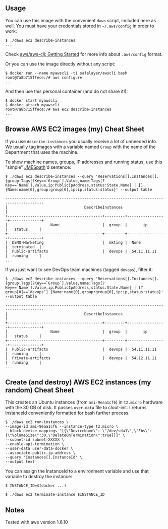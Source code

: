 Usage
-----

You can use this image with the convenient `daws` script, included here as well. You must have your credentials stored in `~/.aws/config` in order to work:

```
$ ./daws ec2 describe-instances
...
```

Check [aws/aws-cli: Getting Started](https://github.com/aws/aws-cli#getting-started) for more info about `.aws/config` format.

Or you can use the image directly without any script:

```
$ docker run --name myawscli -ti safelayer/awscli bash
root@7a8b715ffece:/# aws configure
...
```

And then use this personal container (and do not share it!):

```
$ docker start myawscli
$ docker attach myawscli
root@7a8b715ffece:/# aws ec2 describe-instances
...
```

Browse AWS EC2 images (my) Cheat Sheet
--------------------------------------

If you use `describe-instances` you usually receive a lot of unneeded info. We usually tag images with a variable named `Group` with the name of the Department that uses the machine. 

To show machine names, groups, IP addresses and running status, use this "simple" [JMESpath](http://jmespath.readthedocs.org/en/latest/specification.html)'d sentence:

```
$ ./daws ec2 describe-instances --query 'Reservations[].Instances[].{group:Tags[?Key==`Group`].Value,name:Tags[?Key==`Name`].Value,ip:PublicIpAddress,status:State.Name} | [].{Name:name[0],group:group[0],ip:ip,status:status}' --output table

---------------------------------------------------------------------------------------
|                                  DescribeInstances                                  |
+------------------------------------------+---------+-----------------+--------------+
|                   Name                   |  group  |       ip        |   status     |
+------------------------------------------+---------+-----------------+--------------+
|  DEMO-Marketing                          |  mkting |  None           |  terminated  |
|  Public-artifacts                        |  devops |  54.11.11.11    |  running     |
...
```

If you just want to see DevOps team machines (tagged `devops`), filter it:

```
$ ./daws ec2 describe-instances --query 'Reservations[].Instances[].{group:Tags[?Key==`Group`].Value,name:Tags[?Key==`Name`].Value,ip:PublicIpAddress,status:State.Name} | [?group[0]==`devops`].{Name:name[0],group:group[0],ip:ip,status:status}' --output table

---------------------------------------------------------------------------------------
|                                  DescribeInstances                                  |
+------------------------------------------+---------+-----------------+--------------+
|                   Name                   |  group  |       ip        |   status     |
+------------------------------------------+---------+-----------------+--------------+
|  Public-artifacts                        |  devops |  54.11.11.11    |  running     |
|  Private-artifacts                       |  devops |  54.12.11.11    |  running     |
...
```
Create (and destroy) AWS EC2 instances (my random) Cheat Sheet
------------------------------------------------

This creates an Ubuntu instances (from `ami-9eaa1cf6`) in `t2.micro` hardware with the 30 GB of disk. It passes `user-data` file to clout-init. I returns InstanceId conveniently formatted for bash further process.

```
$ ./daws ec2 run-instances \
--image-id ami-9eaa1cf6 --instance-type t2.micro \
--block-device-mappings "[{\"DeviceName\": \"/dev/sda1\",\"Ebs\":{\"VolumeSize\":30,\"DeleteOnTermination\":true}}]" \
--subnet-id subnet-XXXXX \
--enable-api-termination \
--user-data user-data-docker \
--associate-public-ip-address \
--query 'Instances[].InstanceId' \
--output text
```

You can assign the InstanceId to a environment variable and use that variable to destroy the instance:

```
$ INSTANCE_ID=$(docker ...)
...
$ ./daws ec2 terminate-instance $INSTANCE_ID
```

Notes
-----

Tested with aws version 1.6.10
